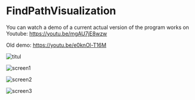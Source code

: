 # FindPathVisualization
You can watch a demo of a current actual version of the program works on Youtube: 
https://youtu.be/mgAU7jE8wzw

Old demo: https://youtu.be/e0knOl-T16M

![titul](https://scontent-arn2-1.xx.fbcdn.net/v/t1.0-9/49489225_2066083040145485_7132460766069784576_n.jpg?_nc_cat=109&_nc_pt=1&_nc_ht=scontent-arn2-1.xx&oh=2dc2200feb391c761bdf189421b853d3&oe=5CD95A2A)

![screen1](https://scontent-arn2-1.xx.fbcdn.net/v/t1.0-9/49517110_2066082993478823_5183486787049226240_n.jpg?_nc_cat=110&_nc_pt=1&_nc_ht=scontent-arn2-1.xx&oh=42c6f3a982a2947f639c8d07c3cf2a36&oe=5CCD6434)

![screen2](https://scontent-arn2-1.xx.fbcdn.net/v/t1.0-9/49898864_2066083003478822_1658797085035593728_n.jpg?_nc_cat=103&_nc_pt=1&_nc_ht=scontent-arn2-1.xx&oh=1dd5ecf5bd621de4c27a702ca8d6a11e&oe=5CD73432)

![screen3](https://scontent-arn2-1.xx.fbcdn.net/v/t1.0-9/49530504_2066083006812155_4923640578446458880_n.jpg?_nc_cat=102&_nc_pt=1&_nc_ht=scontent-arn2-1.xx&oh=5dea0cab858f306c4182178cc92b8edc&oe=5C8B13C5)
